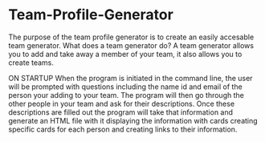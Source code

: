 # Team-Profile-Generator

The purpose of the team profile generator is to create an easily accesable team generator.
What does a team generator do? A team generator allows you to add and take away a member of your team, it also allows you to create teams. 

ON STARTUP
When the program is initiated in the command line, the user will be prompted with questions including the name id and email of the person your adding to your team. 
The program will then go through the other people in your team and ask for their descriptions. 
Once these descriptions are filled out the program will take that information and generate an HTML file with it displaying the information with cards creating specific cards for 
each person and creating links to their information. 
